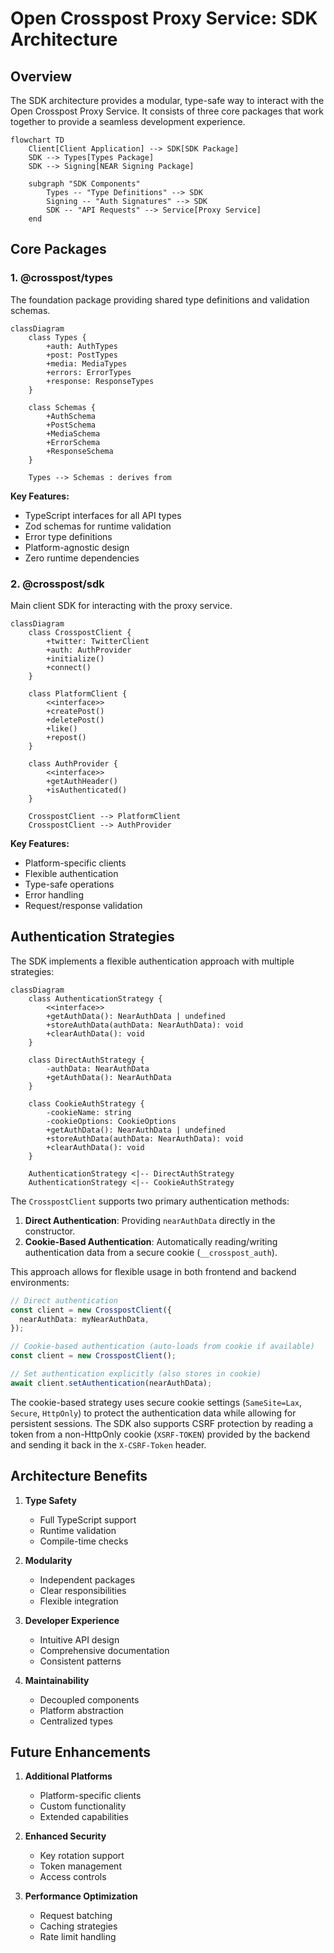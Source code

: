 # Open Crosspost Proxy Service: SDK Architecture

## Overview

The SDK architecture provides a modular, type-safe way to interact with the Open Crosspost Proxy
Service. It consists of three core packages that work together to provide a seamless development
experience.

```mermaid
flowchart TD
    Client[Client Application] --> SDK[SDK Package]
    SDK --> Types[Types Package]
    SDK --> Signing[NEAR Signing Package]
    
    subgraph "SDK Components"
        Types -- "Type Definitions" --> SDK
        Signing -- "Auth Signatures" --> SDK
        SDK -- "API Requests" --> Service[Proxy Service]
    end
```

## Core Packages

### 1. @crosspost/types

The foundation package providing shared type definitions and validation schemas.

```mermaid
classDiagram
    class Types {
        +auth: AuthTypes
        +post: PostTypes
        +media: MediaTypes
        +errors: ErrorTypes
        +response: ResponseTypes
    }
    
    class Schemas {
        +AuthSchema
        +PostSchema
        +MediaSchema
        +ErrorSchema
        +ResponseSchema
    }
    
    Types --> Schemas : derives from
```

**Key Features:**

- TypeScript interfaces for all API types
- Zod schemas for runtime validation
- Error type definitions
- Platform-agnostic design
- Zero runtime dependencies

### 2. @crosspost/sdk

Main client SDK for interacting with the proxy service.

```mermaid
classDiagram
    class CrosspostClient {
        +twitter: TwitterClient
        +auth: AuthProvider
        +initialize()
        +connect()
    }
    
    class PlatformClient {
        <<interface>>
        +createPost()
        +deletePost()
        +like()
        +repost()
    }
    
    class AuthProvider {
        <<interface>>
        +getAuthHeader()
        +isAuthenticated()
    }
    
    CrosspostClient --> PlatformClient
    CrosspostClient --> AuthProvider
```

**Key Features:**

- Platform-specific clients
- Flexible authentication
- Type-safe operations
- Error handling
- Request/response validation

## Authentication Strategies

The SDK implements a flexible authentication approach with multiple strategies:

```mermaid
classDiagram
    class AuthenticationStrategy {
        <<interface>>
        +getAuthData(): NearAuthData | undefined
        +storeAuthData(authData: NearAuthData): void
        +clearAuthData(): void
    }
    
    class DirectAuthStrategy {
        -authData: NearAuthData
        +getAuthData(): NearAuthData
    }
    
    class CookieAuthStrategy {
        -cookieName: string
        -cookieOptions: CookieOptions
        +getAuthData(): NearAuthData | undefined
        +storeAuthData(authData: NearAuthData): void
        +clearAuthData(): void
    }
    
    AuthenticationStrategy <|-- DirectAuthStrategy
    AuthenticationStrategy <|-- CookieAuthStrategy
```

The `CrosspostClient` supports two primary authentication methods:

1. **Direct Authentication**: Providing `nearAuthData` directly in the constructor.
2. **Cookie-Based Authentication**: Automatically reading/writing authentication data from a secure
   cookie (`__crosspost_auth`).

This approach allows for flexible usage in both frontend and backend environments:

```typescript
// Direct authentication
const client = new CrosspostClient({
  nearAuthData: myNearAuthData,
});

// Cookie-based authentication (auto-loads from cookie if available)
const client = new CrosspostClient();

// Set authentication explicitly (also stores in cookie)
await client.setAuthentication(nearAuthData);
```

The cookie-based strategy uses secure cookie settings (`SameSite=Lax`, `Secure`, `HttpOnly`) to
protect the authentication data while allowing for persistent sessions. The SDK also supports CSRF
protection by reading a token from a non-HttpOnly cookie (`XSRF-TOKEN`) provided by the backend and
sending it back in the `X-CSRF-Token` header.

## Architecture Benefits

1. **Type Safety**
   - Full TypeScript support
   - Runtime validation
   - Compile-time checks

2. **Modularity**
   - Independent packages
   - Clear responsibilities
   - Flexible integration

3. **Developer Experience**
   - Intuitive API design
   - Comprehensive documentation
   - Consistent patterns

4. **Maintainability**
   - Decoupled components
   - Platform abstraction
   - Centralized types

## Future Enhancements

1. **Additional Platforms**
   - Platform-specific clients
   - Custom functionality
   - Extended capabilities

2. **Enhanced Security**
   - Key rotation support
   - Token management
   - Access controls

3. **Performance Optimization**
   - Request batching
   - Caching strategies
   - Rate limit handling
